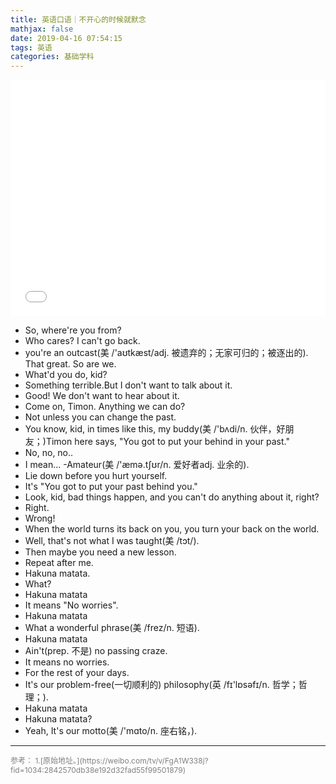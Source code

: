 ```yaml
---
title: 英语口语｜不开心的时候就默念
mathjax: false
date: 2019-04-16 07:54:15
tags: 英语
categories: 基础学科
---
```


<div style="position: relative; width: 100%; height: 0; padding-bottom: 75%;"><iframe 
src="//player.bilibili.com/player.html?aid=49493792&cid=86662748&page=1" scrolling="no" border="0" 
frameborder="no" framespacing="0" allowfullscreen="true" style="position: absolute; width: 100%; 
height: 100%; left: 0; top: 0;"> </iframe></div>

<!--more-->


- So, where're you from?
- Who cares? I can't go back.
- you're an outcast(美 /'aʊtkæst/adj. 被遗弃的；无家可归的；被逐出的). That great. So are we.
- What'd you do, kid?
-  Something terrible.But I don't want to talk about it.
- Good! We don't want to hear about it.
-  Come on, Timon. Anything we can do?
- Not unless you can change the past.
- You know, kid, in times like this, my buddy(美 /'bʌdi/n. 伙伴，好朋友；)Timon here says, "You got to put your behind in your past."
- No, no, no..
- I mean... -Amateur(美 /'æmə.tʃʊr/n. 爱好者adj. 业余的).
-  Lie down before you hurt yourself.
- It's "You got to put your past behind you."
- Look, kid, bad things happen, and you can't do anything about it, right?
- Right.
- Wrong!
- When the world turns its back on you, you turn your back on the world.
- Well, that's not what I was taught(美 /tɔt/).
- Then maybe you need a new lesson.
- Repeat after me.
- Hakuna matata.
- What?
- Hakuna matata 
- It means "No worries".
- Hakuna matata 
- What a wonderful phrase(美 /frez/n. 短语).
- Hakuna matata 
- Ain't(prep. 不是) no passing craze.
- It means no worries.
- For the rest of your days.
- It's our problem-free(一切顺利的) philosophy(英 /fɪ'lɒsəfɪ/n. 哲学；哲理；).
- Hakuna matata
- Hakuna matata?
- Yeah, It's our motto(美 /'mɑto/n. 座右铭，).


<hr/>
<span style="color:gray;font-size:12px">
参考：
1.[原始地址。](https://weibo.com/tv/v/FgA1W338j?fid=1034:2842570db38e192d32fad55f99501879)
</span>
